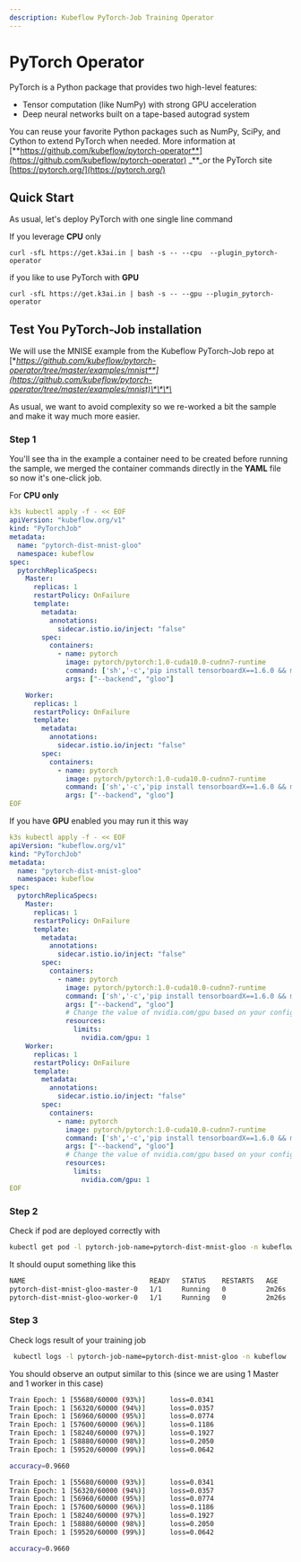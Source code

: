 ```yaml
---
description: Kubeflow PyTorch-Job Training Operator
---
```


# PyTorch Operator

PyTorch is a Python package that provides two high-level features:

* Tensor computation \(like NumPy\) with strong GPU acceleration
* Deep neural networks built on a tape-based autograd system

You can reuse your favorite Python packages such as NumPy, SciPy, and Cython to extend PyTorch when needed. More information at [**https://github.com/kubeflow/pytorch-operator**](https://github.com/kubeflow/pytorch-operator) \_\*\*\_or the PyTorch site [https://pytorch.org/](https://pytorch.org/)

## Quick Start

As usual, let's deploy PyTorch with one single line command

If you leverage **CPU** only

```text
curl -sfL https://get.k3ai.in | bash -s -- --cpu  --plugin_pytorch-operator
```

if you like to use PyTorch with **GPU**

```text
curl -sfL https://get.k3ai.in | bash -s -- --gpu --plugin_pytorch-operator
```

## Test You PyTorch-Job installation

We will use the MNISE example from the Kubeflow PyTorch-Job repo at [**https://github.com/kubeflow/pytorch-operator/tree/master/examples/mnist**](https://github.com/kubeflow/pytorch-operator/tree/master/examples/mnist)\*\*\*\*

As usual, we want to avoid complexity so we re-worked a bit the sample and make it way much more easier.

### Step 1

You'll see tha in the example a container need to be created before running the sample, we merged the container commands directly in the **YAML** file so now it's one-click job.

For **CPU only**

```yaml
k3s kubectl apply -f - << EOF
apiVersion: "kubeflow.org/v1"
kind: "PyTorchJob"
metadata:
  name: "pytorch-dist-mnist-gloo"
  namespace: kubeflow
spec:
  pytorchReplicaSpecs:
    Master:
      replicas: 1
      restartPolicy: OnFailure
      template:
        metadata:
          annotations:
            sidecar.istio.io/inject: "false"
        spec:
          containers:
            - name: pytorch
              image: pytorch/pytorch:1.0-cuda10.0-cudnn7-runtime
              command: ['sh','-c','pip install tensorboardX==1.6.0 && mkdir -p /opt/mnist/src && cd /opt/mnist/src && curl -O https://raw.githubusercontent.com/kubeflow/pytorch-operator/master/examples/mnist/mnist.py && chgrp -R 0 /opt/mnist && chmod -R g+rwX /opt/mnist && python /opt/mnist/src/mnist.py']
              args: ["--backend", "gloo"]

    Worker:
      replicas: 1
      restartPolicy: OnFailure
      template:
        metadata:
          annotations:
            sidecar.istio.io/inject: "false"
        spec:
          containers:
            - name: pytorch
              image: pytorch/pytorch:1.0-cuda10.0-cudnn7-runtime
              command: ['sh','-c','pip install tensorboardX==1.6.0 && mkdir -p /opt/mnist/src && cd /opt/mnist/src && curl -O https://raw.githubusercontent.com/kubeflow/pytorch-operator/master/examples/mnist/mnist.py && chgrp -R 0 /opt/mnist && chmod -R g+rwX /opt/mnist && python /opt/mnist/src/mnist.py']
              args: ["--backend", "gloo"]
EOF
```

If you have **GPU** enabled you may run it this way

```yaml
k3s kubectl apply -f - << EOF
apiVersion: "kubeflow.org/v1"
kind: "PyTorchJob"
metadata:
  name: "pytorch-dist-mnist-gloo"
  namespace: kubeflow
spec:
  pytorchReplicaSpecs:
    Master:
      replicas: 1
      restartPolicy: OnFailure
      template:
        metadata:
          annotations:
            sidecar.istio.io/inject: "false"
        spec:
          containers:
            - name: pytorch
              image: pytorch/pytorch:1.0-cuda10.0-cudnn7-runtime
              command: ['sh','-c','pip install tensorboardX==1.6.0 && mkdir -p /opt/mnist/src && cd /opt/mnist/src && curl -O https://raw.githubusercontent.com/kubeflow/pytorch-operator/master/examples/mnist/mnist.py && chgrp -R 0 /opt/mnist && chmod -R g+rwX /opt/mnist && python /opt/mnist/src/mnist.py']
              args: ["--backend", "gloo"]
              # Change the value of nvidia.com/gpu based on your configuration
              resources:
                limits:
                  nvidia.com/gpu: 1 
    Worker:
      replicas: 1
      restartPolicy: OnFailure
      template:
        metadata:
          annotations:
            sidecar.istio.io/inject: "false"
        spec:
          containers:
            - name: pytorch
              image: pytorch/pytorch:1.0-cuda10.0-cudnn7-runtime
              command: ['sh','-c','pip install tensorboardX==1.6.0 && mkdir -p /opt/mnist/src && cd /opt/mnist/src && curl -O https://raw.githubusercontent.com/kubeflow/pytorch-operator/master/examples/mnist/mnist.py && chgrp -R 0 /opt/mnist && chmod -R g+rwX /opt/mnist && python /opt/mnist/src/mnist.py']
              args: ["--backend", "gloo"]
              # Change the value of nvidia.com/gpu based on your configuration
              resources:
                limits:
                  nvidia.com/gpu: 1 
EOF
```

### Step 2

Check if pod are deployed correctly with

```bash
kubectl get pod -l pytorch-job-name=pytorch-dist-mnist-gloo -n kubeflow
```

It should ouput something like this

```bash
NAME                               READY   STATUS    RESTARTS   AGE
pytorch-dist-mnist-gloo-master-0   1/1     Running   0          2m26s
pytorch-dist-mnist-gloo-worker-0   1/1     Running   0          2m26s
```

### Step 3

Check logs result of your training job

```bash
 kubectl logs -l pytorch-job-name=pytorch-dist-mnist-gloo -n kubeflow
```

You should observe an output similar to this \(since we are using 1 Master and 1 worker in this case\)

```bash
Train Epoch: 1 [55680/60000 (93%)]      loss=0.0341
Train Epoch: 1 [56320/60000 (94%)]      loss=0.0357
Train Epoch: 1 [56960/60000 (95%)]      loss=0.0774
Train Epoch: 1 [57600/60000 (96%)]      loss=0.1186
Train Epoch: 1 [58240/60000 (97%)]      loss=0.1927
Train Epoch: 1 [58880/60000 (98%)]      loss=0.2050
Train Epoch: 1 [59520/60000 (99%)]      loss=0.0642

accuracy=0.9660

Train Epoch: 1 [55680/60000 (93%)]      loss=0.0341
Train Epoch: 1 [56320/60000 (94%)]      loss=0.0357
Train Epoch: 1 [56960/60000 (95%)]      loss=0.0774
Train Epoch: 1 [57600/60000 (96%)]      loss=0.1186
Train Epoch: 1 [58240/60000 (97%)]      loss=0.1927
Train Epoch: 1 [58880/60000 (98%)]      loss=0.2050
Train Epoch: 1 [59520/60000 (99%)]      loss=0.0642

accuracy=0.9660
```


